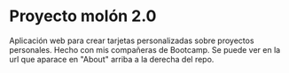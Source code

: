 # Proyecto molón 2.0
Aplicación web para crear tarjetas personalizadas sobre proyectos personales. Hecho con mis compañeras de Bootcamp.
Se puede ver en la url que aparace en "About" arriba a la derecha del repo.
